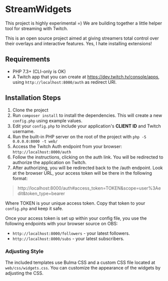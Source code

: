 # StreamWidgets

This project is highly experimental =) We are building together a little helper tool for streaming with Twitch.

This is an open source project aimed at giving streamers total control over their overlays and interactive features. Yes, I hate installing extensions!


## Requirements

- PHP 7.3+ (CLI-only is OK)
- A Twitch app that you can create at https://dev.twitch.tv/console/apps, using `http://localhost:8000/auth` as redirect URI.

 
## Installation Steps

1. Clone the project
2. Run `composer install` to install the dependencies. This will create a new `config.php` using example values.
3. Edit your `config.php` to include your application's **CLIENT ID** and Twitch username.
4. Run the built-in PHP server on the root of the project with `php -S 0.0.0.0:8000 -t web/`
5. Access the Twitch Auth endpoint from your browser: `http://localhost:8000/auth`
6. Follow the instructions, clicking on the auth link. You will be redirected to authorize the application on Twitch.
7. After authorizing, you will be redirected back to the /auth endpoint. Look at the browser URL, your access token will be there in the following format:

> http://localhost:8000/auth#access_token=TOKEN&scope=user%3Aedit&token_type=bearer

Where TOKEN is your unique access token. Copy that token to your `config.php` and keep it safe.

Once your access token is set up within your config file, you use the following endpoints with your browser source on OBS:
 
 - `http://localhost:8000/followers` - your latest followers.
 - `http://localhost:8000/subs` - your latest subscribers.

### Adjusting Style

The included templates use Bulma CSS and a custom CSS file located at `web/css/widgets.css`.
You can customize the appearance of the widgets by adjusting the CSS.